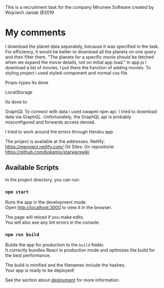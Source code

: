
This is a recruitment task for the company  Mirumee Software created by Wojciech Janiak @2019

# My comments
I download the planet data separately, because it was specified in the task.
For efficiency, it would be better to download all the planets on one query and then filter them.
"The planets for a specific movie should be fetched when we expand the movie details, not on initial app load."
In app.js I download a list of movies, I put there the function of adding movies.
To styling project i used styled-component and normal css file. 

Props-types
Its done

LocalStorage

Its done to

GraphQL
To connect with data i used swapmi npm api. 
I tried to download data via GraphQL. Unfortunately, the GraphQL api is probably misconfigured and forwards access denied.

I tried to work around the errors through Heroku app. 

The project is available at the addresses.
Netlify: https://mproject.netlify.com/
Git Sites: 
Gir repositorie: https://github.com/bokamix/starwarswiki

## Available Scripts

In the project directory, you can run:

### `npm start`

Runs the app in the development mode.<br>
Open [http://localhost:3000](http://localhost:3000) to view it in the browser.

The page will reload if you make edits.<br>
You will also see any lint errors in the console.

### `npm run build`

Builds the app for production to the `build` folder.<br>
It correctly bundles React in production mode and optimizes the build for the best performance.

The build is minified and the filenames include the hashes.<br>
Your app is ready to be deployed!

See the section about [deployment](https://facebook.github.io/create-react-app/docs/deployment) for more information.


